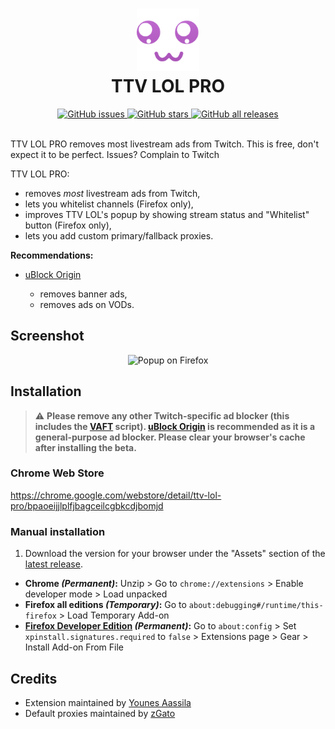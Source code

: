 <h1 align="center">
  <img src="src/images/brand/icon.png" height="100" width="100" alt="Icon" />
  <br />
  TTV LOL PRO
  <br />
</h1>

<div align="center">
  <a href="https://github.com/younesaassila/ttv-lol-pro/issues">
    <img
      alt="GitHub issues"
      src="https://img.shields.io/github/issues/younesaassila/ttv-lol-pro"
    />
  </a>
  <a href="https://github.com/younesaassila/ttv-lol-pro/stargazers">
    <img
      alt="GitHub stars"
      src="https://img.shields.io/github/stars/younesaassila/ttv-lol-pro"
    />
  </a>
  <a href="https://github.com/younesaassila/ttv-lol-pro/releases">
    <img
      alt="GitHub all releases"
      src="https://img.shields.io/github/downloads/younesaassila/ttv-lol-pro/total"
    />
  </a>
</div>

<br />

TTV LOL PRO removes most livestream ads from Twitch. This is free, don't expect it to be perfect. Issues? Complain to Twitch

TTV LOL PRO:

- removes _most_ livestream ads from Twitch,
- lets you whitelist channels (Firefox only),
- improves TTV LOL's popup by showing stream status and "Whitelist" button (Firefox only),
- lets you add custom primary/fallback proxies.

**Recommendations:**

- [uBlock Origin](https://ublockorigin.com/)

  - removes banner ads,
  - removes ads on VODs.

## Screenshot

<div align="center">
  <img
    src="https://github.com/younesaassila/ttv-lol-pro/assets/47226184/45073ec3-c919-4c5e-9f4f-68cb99e0b7b5"
    alt="Popup on Firefox"
    max-height="550"
  />
</div>

## Installation

> ⚠️ **Please remove any other Twitch-specific ad blocker (this includes the [VAFT](https://github.com/pixeltris/TwitchAdSolutions#scripts) script). [uBlock Origin](https://ublockorigin.com/) is recommended as it is a general-purpose ad blocker. Please clear your browser's cache after installing the beta.**

### Chrome Web Store

https://chrome.google.com/webstore/detail/ttv-lol-pro/bpaoeijjlplfjbagceilcgbkcdjbomjd

### Manual installation

1. Download the version for your browser under the "Assets" section of the [latest release](https://github.com/younesaassila/ttv-lol-pro/releases).

- **Chrome _(Permanent)_:** Unzip > Go to `chrome://extensions` > Enable developer mode > Load unpacked
- **Firefox all editions _(Temporary)_:** Go to `about:debugging#/runtime/this-firefox` > Load Temporary Add-on
- **[Firefox Developer Edition](https://www.mozilla.org/en-US/firefox/developer/) _(Permanent)_:** Go to `about:config` > Set `xpinstall.signatures.required` to `false` > Extensions page > Gear > Install Add-on From File

## Credits

- Extension maintained by [Younes Aassila](https://github.com/younesaassila)
- Default proxies maintained by [zGato](https://github.com/zGato)

